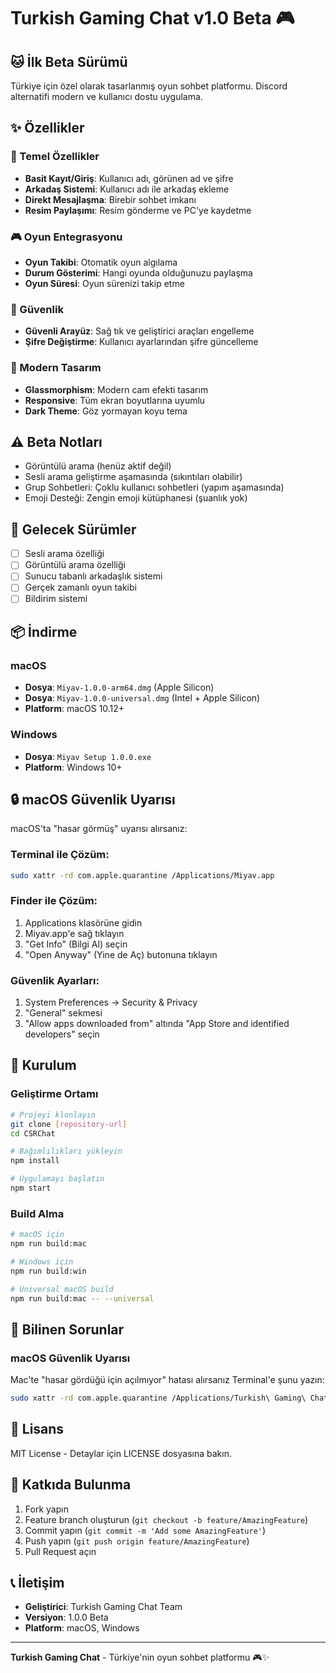 # Turkish Gaming Chat v1.0 Beta 🎮

## 🐱 İlk Beta Sürümü

Türkiye için özel olarak tasarlanmış oyun sohbet platformu. Discord alternatifi modern ve kullanıcı dostu uygulama.

## ✨ Özellikler

### 🎯 Temel Özellikler
- **Basit Kayıt/Giriş**: Kullanıcı adı, görünen ad ve şifre
- **Arkadaş Sistemi**: Kullanıcı adı ile arkadaş ekleme
- **Direkt Mesajlaşma**: Birebir sohbet imkanı
- **Resim Paylaşımı**: Resim gönderme ve PC'ye kaydetme

### 🎮 Oyun Entegrasyonu
- **Oyun Takibi**: Otomatik oyun algılama
- **Durum Gösterimi**: Hangi oyunda olduğunuzu paylaşma
- **Oyun Süresi**: Oyun sürenizi takip etme

### 🔐 Güvenlik
- **Güvenli Arayüz**: Sağ tık ve geliştirici araçları engelleme
- **Şifre Değiştirme**: Kullanıcı ayarlarından şifre güncelleme

### 🎨 Modern Tasarım
- **Glassmorphism**: Modern cam efekti tasarım
- **Responsive**: Tüm ekran boyutlarına uyumlu
- **Dark Theme**: Göz yormayan koyu tema

## ⚠️ Beta Notları

- Görüntülü arama (henüz aktif değil)
- Sesli arama geliştirme aşamasında (sıkıntıları olabilir)
- Grup Sohbetleri: Çoklu kullanıcı sohbetleri (yapım aşamasında)
- Emoji Desteği: Zengin emoji kütüphanesi (şuanlık yok)

## 🚀 Gelecek Sürümler

- [ ] Sesli arama özelliği
- [ ] Görüntülü arama özelliği
- [ ] Sunucu tabanlı arkadaşlık sistemi
- [ ] Gerçek zamanlı oyun takibi
- [ ] Bildirim sistemi

## 📦 İndirme

### macOS
- **Dosya**: `Miyav-1.0.0-arm64.dmg` (Apple Silicon)
- **Dosya**: `Miyav-1.0.0-universal.dmg` (Intel + Apple Silicon)
- **Platform**: macOS 10.12+

### Windows
- **Dosya**: `Miyav Setup 1.0.0.exe`
- **Platform**: Windows 10+

## 🔒 macOS Güvenlik Uyarısı

macOS'ta "hasar görmüş" uyarısı alırsanız:

### Terminal ile Çözüm:
```bash
sudo xattr -rd com.apple.quarantine /Applications/Miyav.app
```

### Finder ile Çözüm:
1. Applications klasörüne gidin
2. Miyav.app'e sağ tıklayın
3. "Get Info" (Bilgi Al) seçin
4. "Open Anyway" (Yine de Aç) butonuna tıklayın

### Güvenlik Ayarları:
1. System Preferences → Security & Privacy
2. "General" sekmesi
3. "Allow apps downloaded from" altında "App Store and identified developers" seçin

## 🔧 Kurulum

### Geliştirme Ortamı

```bash
# Projeyi klonlayın
git clone [repository-url]
cd CSRChat

# Bağımlılıkları yükleyin
npm install

# Uygulamayı başlatın
npm start
```

### Build Alma

```bash
# macOS için
npm run build:mac

# Windows için
npm run build:win

# Universal macOS build
npm run build:mac -- --universal
```

## 🐛 Bilinen Sorunlar

### macOS Güvenlik Uyarısı
Mac'te "hasar gördüğü için açılmıyor" hatası alırsanız Terminal'e şunu yazın:
```bash
sudo xattr -rd com.apple.quarantine /Applications/Turkish\ Gaming\ Chat.app
```

## 📝 Lisans

MIT License - Detaylar için LICENSE dosyasına bakın.

## 🤝 Katkıda Bulunma

1. Fork yapın
2. Feature branch oluşturun (`git checkout -b feature/AmazingFeature`)
3. Commit yapın (`git commit -m 'Add some AmazingFeature'`)
4. Push yapın (`git push origin feature/AmazingFeature`)
5. Pull Request açın

## 📞 İletişim

- **Geliştirici**: Turkish Gaming Chat Team
- **Versiyon**: 1.0.0 Beta
- **Platform**: macOS, Windows

---

**Turkish Gaming Chat** - Türkiye'nin oyun sohbet platformu 🎮✨
